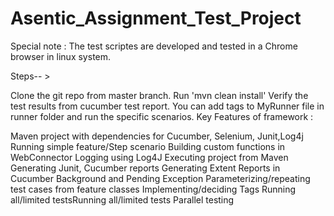 # Asentic_Assignment_Test_Project

Special note : The test scriptes are developed and tested in a Chrome browser in linux system.

Steps-- >

Clone the git repo from master branch.
Run 'mvn clean install'
Verify the test results from cucumber test report.
You can add tags to MyRunner file in runner folder and run the specific scenarios.
Key Features of framework :

Maven project with dependencies for Cucumber, Selenium, Junit,Log4j
Running simple feature/Step scenario
Building custom functions in WebConnector
Logging using Log4J
Executing project from Maven
Generating Junit, Cucumber reports
Generating Extent Reports in Cucumber
Background and Pending Exception
Parameterizing/repeating test cases from feature classes
Implementing/deciding Tags
Running all/limited testsRunning all/limited tests
Parallel testing
